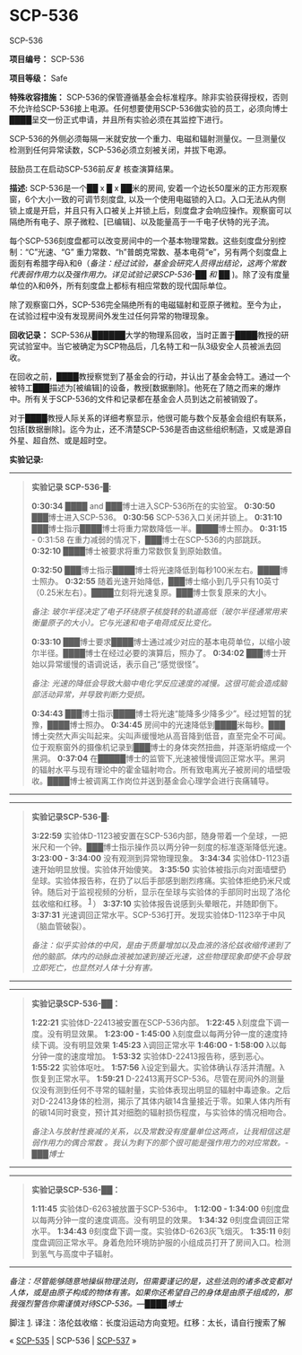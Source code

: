 # SCP-536
                        




SCP-536



**项目编号：** SCP-536

**项目等级：** Safe

**特殊收容措施：** SCP-536的保管遵循基金会标准程序。除非实验获得授权，否则不允许给SCP-536接上电源。任何想要使用SCP-536做实验的员工，必须向博士████呈交一份正式申请，并且所有实验必须在其监控下进行。

SCP-536的外侧必须每隔一米就安放一个重力、电磁和辐射测量仪。一旦测量仪检测到任何异常读数，SCP-536必须立刻被关闭，并拔下电源。

鼓励员工在启动SCP-536前*反复* 核查演算结果。

**描述:**  SCP-536是一个██ x █ x ██米的房间, 安着一个边长50厘米的正方形观察窗，6个大小一致的可调节刻度盘, 以及一个使用电磁锁的入口。入口无法从内侧锁上或是开启，并且只有入口被关上并锁上后，刻度盘才会响应操作。观察窗可以隔绝所有电子、原子微粒、[已编辑]、以及能量高于一千电子伏特的光子流。

每个SCP-536刻度盘都可以改变房间中的一个基本物理常数。这些刻度盘分别控制：“C”光速、“G” 重力常数、“h”普朗克常数、基本电荷“e”，另有两个刻度盘上面刻有希腊字母λ和θ（*备注：经过试验，基金会研究人员得出结论，这两个常数代表弱作用力以及强作用力。详见试验记录SCP-536-██ 和 ██* )。除了没有度量单位的λ和θ外，所有刻度盘上都标有相应常数的现代国际单位。

除了观察窗口外，SCP-536完全隔绝所有的电磁辐射和亚原子微粒。至今为止，在试验过程中没有发现房间外发生过任何异常的物理现象。

**回收记录：** SCP-536从██████大学的物理系回收，当时正置于████教授的研究试验室中。当它被确定为SCP物品后，几名特工和一队3级安全人员被派去回收。

在回收之前，████教授察觉到了基金会的行动，并认出了基金会特工。通过一个被特工███描述为[被编辑]的设备，教授[数据删除]。他死在了随之而来的爆炸中。所有关于SCP-536的文件和记录都在基金会人员到达之前被销毁了。

对于████教授人际关系的详细考察显示，他很可能与数个反基金会组织有联系，包括[数据删除]。迄今为止，还不清楚SCP-536是否由这些组织制造，又或是源自外星、超自然、或是超时空。

**实验记录:** 


---


> **实验记录 SCP-536-█:** 
> 
> **0:30:34**  ████ and ███博士进入SCP-536所在的实验室。
**0:30:50**  ███博士进入SCP-536。
**0:30:56**  SCP-536入口关闭并锁上。
**0:31:10**  ███博士指示████博士将重力常数降低一半。████博士照办。
**0:31:15**  - 0:31:58 在重力减弱的情况下，███博士在SCP-536的内部跳跃。
**0:32:10**  ████博士被要求将重力常数恢复到原始数值。
> 
> **0:32:50**  ███博士指示████博士将光速降低到每秒100米左右。████博士照办。
**0:32:55**  随着光速开始降低，███博士缩小到几乎只有10英寸（0.25米左右）。████立刻将光速复原。███博士恢复原来的大小。
> 
> *备注: 玻尔半径决定了电子环绕原子核旋转的轨道高低（玻尔半径通常用来衡量原子的大小）。它与光速和电子电荷成反比变化。* 
> 
> **0:33:10**  ███博士要求████博士通过减少对应的基本电荷单位，以缩小玻尔半径。████博士在经过必要的演算后，照办了。
**0:34:02**  ███博士开始以异常缓慢的语调说话，表示自己“感觉很怪”。
> 
> *备注: 光速的降低会导致大脑中电化学反应速度的减慢。这很可能会造成脑部活动异常，并导致判断力受损。* 
> 
> **0:34:43**  ███博士指示████博士将光速“能降多少降多少”。经过短暂的犹豫，████博士照办。
**0:34:45**  房间中的光速降低到████米每秒。███博士突然大声尖叫起来。尖叫声缓慢地从高音降到低音，直至完全不可闻。位于观察窗外的摄像机记录到███博士的身体突然扭曲，并逐渐坍缩成一个黑洞。
**0:37:04**  在█████博士的监管下,光速被慢慢调回正常水平。黑洞的辐射水平与现有理论中的霍金辐射吻合。所有致电离光子被房间的墙壁吸收。████博士被调离工作岗位并送到基金会心理学会进行丧痛辅导。
> 


---


---


> **实验记录SCP-536-█:** 
> 
> **3:22:59**  实验体D-1123被安置在SCP-536内部，随身带着一个垒球，一把米尺和一个钟。███博士指示操作员以两分钟一刻度的标准逐渐降低光速。
**3:23:00 - 3:34:00**  没有观测到异常物理现象。
**3:34:34**  实验体D-1123语速开始明显放慢。实验体开始傻笑。
**3:35:50**  实验体被指示向对面墙壁扔垒球。实验体报告称，在扔了以后手部感到剧烈疼痛。实验体拒绝扔米尺或钟。随后对于监视视频的分析，显示在垒球与实验体的手部同时出现了洛伦兹收缩和红移。<sup class='footnoteref'>
 <a shape='rect' class='footnoteref' id='footnoteref-1' href='javascript:;' onclick='WIKIDOT.page.utils.scrollToReference(&apos;footnote-1&apos;)'>1</a>
</sup>）
**3:37:10**  实验体报告说感到头晕眼花，并随即倒下。
**3:37:31**  光速调回正常水平。SCP-536打开。发现实验体D-1123卒于中风（脑血管破裂）。
> 
> *备注：似乎实验体的中风，是由于质量增加以及血液的洛伦兹收缩传递到了他的脑部。体内的动脉血液被加速到接近光速，这些物理现象即使不会导致立即死亡，也显然对人体十分有害。* 
> 


---


---


> **实验记录SCP-536-██：** 
> 
> **1:22:21**  实验体D-22413被安置在SCP-536内部。
**1:22:45**  λ刻度盘下调一度。没有明显效果。
**1:23:00 - 1:45:00**  λ刻度盘以每两分钟一度的速度持续下调。没有明显效果
**1:45:23**  λ调回正常水平
**1:46:00 - 1:58:00**  λ以每分钟一度的速度增加。
**1:53:32**  实验体D-22413报告称，感到恶心。
**1:55:22**  实验体呕吐。
**1:57:56**  λ设定到最大。实验体确认存活并清醒。λ恢复到正常水平。
**1:59:21**  D-22413离开SCP-536。尽管在房间外的测量仪没有测到任何不寻常的辐射量，实验体表现出明显的辐射中毒迹象。之后对D-22413身体的检测，揭示了其体内碳14含量接近于零。如果人体内所有的碳14同时衰变，预计其对细胞的辐射损伤程度，与实验体的情况相吻合。
> 
> *备注:λ与放射性衰减的关系，以及常数没有度量单位这两点，让我相信这是弱作用力的偶合常数 。我认为剩下的那个很可能是强作用力的对应常数。-███博士* 
> 


---


---


> **实验记录SCP-536-██：** 
> 
> **1:11:45**  实验体D-6263被放置于SCP-536中。
**1:12:00 - 1:34:00**  θ刻度盘以每两分钟一度的速度调高。没有明显的效果。
**1:34:32**  θ刻度盘调回正常水平。
**1:34:43**  θ刻度盘下调一度。实验体D-6263灰飞烟灭。
**1:35:11**  θ刻度盘调回正常水平。身着危险环境防护服的小组成员打开了房间入口。检测到氢气与高度中子辐射。
> 


---

*备注：尽管能够随意地操纵物理法则，但需要谨记的是，这些法则的诸多改变都对人体，或是由原子构成的物体有害。如果你还希望自己的身体是由原子组成的，那我强烈警告你需谨慎对待SCP-536。—████博士* 


脚注
<a shape='rect' href='javascript:;' onclick='WIKIDOT.page.utils.scrollToReference(&apos;footnoteref-1&apos;)'>1</a>. 译注：洛伦兹收缩：长度沿运动方向变短。红移：太长，请自行搜索了解



« [SCP-535](/scp-535) | SCP-536 | [SCP-537](/scp-537) »





                    